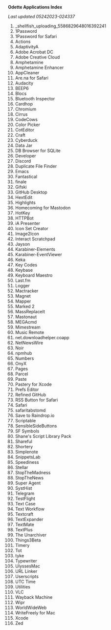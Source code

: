 **Odette Applications Index**

*Last updated 05242023-024337*

1. _shellfish_uploading_5586829648016392241
2. 1Password
3. 1Password for Safari
4. Actions
5. AdaptivityA
6. Adobe Acrobat DC
7. Adobe Creative Cloud
8. Amphetamine
9. Amphetamine Enhancer
10. AppCleaner
11. Are.na for Safari
12. Audacity
13. BEEP6
14. Blocs
15. Bluetooth Inspector
16. Cardhop
17. Chromium
18. Cirrus
19. CodeCows
20. Color Picker
21. CotEditor
22. Craft
23. Cyberduck
24. Data Jar
25. DB Browser for SQLite
26. Developer
27. Discord
28. Duplicate File Finder
29. Emacs
30. Fantastical
31. finale
32. Gifski
33. GitHub Desktop
34. HextEdit
35. Highlights
36. Homecoming for Mastodon
37. HotKey
38. HTTPBot
39. iA Presenter
40. Icon Set Creator
41. Image2Icon
42. Interact Scratchpad
43. Jayson
44. Karabiner-Elements
45. Karabiner-EventViewer
46. Keka
47. Key Codes
48. Keybase
49. Keyboard Maestro
50. Last.fm
51. Logger
52. Mactracker
53. Magnet
54. Mapper
55. Marked 2
56. MassReplaceIt
57. Mastonaut
58. MEGAcmd
59. Mimestream
60. Music Remote
61. net.downloadhelper.coapp
62. NetNewsWire
63. Noir
64. npmhub
65. Numbers
66. OnyX
67. Pages
68. Parcel
69. Paste
70. Pastery for Xcode
71. Prefs Editor
72. Refined GitHub
73. RSS Button for Safari
74. Safari
75. safaritabstomd
76. Save to Raindrop.io
77. Scriptable
78. SensibleSideButtons
79. SF Symbols
80. Shane's Script Library Pack
81. Shareful
82. Shortery
83. Simplenote
84. SnippetsLab
85. Speediness
86. Stellar
87. StopTheMadness
88. StopTheNews
89. Super Agent
90. SystHist
91. Telegram
92. TestFlight
93. Text Case
94. Text Workflow
95. Textcraft
96. TextExpander
97. TextMate
98. TextPlus
99. The Unarchiver
100. Things3Beta
101. Timery
102. Tot
103. tyke
104. Typewriter
105. UlyssesMac
106. URL Linker
107. Userscripts
108. UTC Time
109. Utilities
110. VLC
111. Wayback Machine
112. Wipr
113. WorldWideWeb
114. WriteFreely for Mac
115. Xcode
116. Zed
